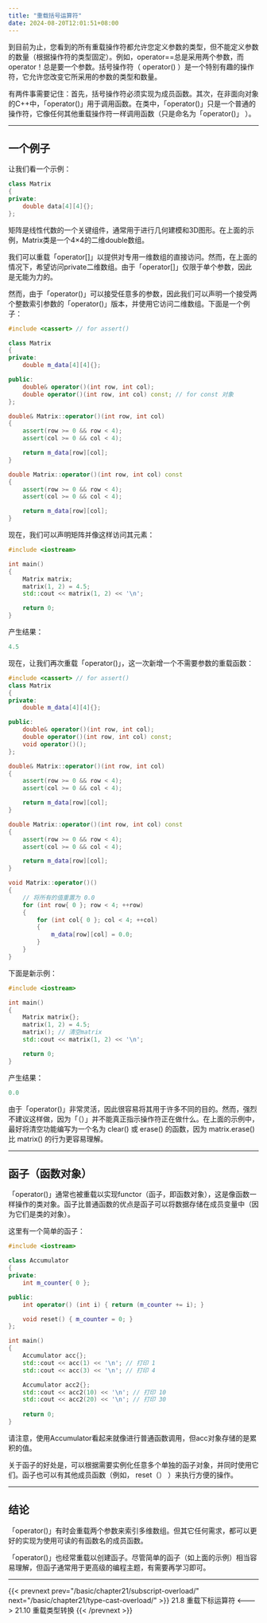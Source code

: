 ```yaml
---
title: "重载括号运算符"
date: 2024-08-20T12:01:51+08:00
---
```


到目前为止，您看到的所有重载操作符都允许您定义参数的类型，但不能定义参数的数量（根据操作符的类型固定）。例如，operator==总是采用两个参数，而operator！总是要一个参数。括号操作符（ operator() ）是一个特别有趣的操作符，它允许您改变它所采用的参数的类型和数量。

有两件事需要记住：首先，括号操作符必须实现为成员函数。其次，在非面向对象的C++中，「operator()」用于调用函数。在类中，「operator()」只是一个普通的操作符，它像任何其他重载操作符一样调用函数（只是命名为「operator()」 ）。

***
## 一个例子

让我们看一个示例：

```C++
class Matrix
{
private:
    double data[4][4]{};
};
```

矩阵是线性代数的一个关键组件，通常用于进行几何建模和3D图形。在上面的示例，Matrix类是一个4×4的二维double数组。

我们可以重载「operator[]」以提供对专用一维数组的直接访问。然而，在上面的情况下，希望访问private二维数组。由于「operator[]」仅限于单个参数，因此是无能为力的。

然而，由于「operator()」可以接受任意多的参数，因此我们可以声明一个接受两个整数索引参数的「operator()」版本，并使用它访问二维数组。下面是一个例子：

```C++
#include <cassert> // for assert()

class Matrix
{
private:
    double m_data[4][4]{};

public:
    double& operator()(int row, int col);
    double operator()(int row, int col) const; // for const 对象
};

double& Matrix::operator()(int row, int col)
{
    assert(row >= 0 && row < 4);
    assert(col >= 0 && col < 4);

    return m_data[row][col];
}

double Matrix::operator()(int row, int col) const
{
    assert(row >= 0 && row < 4);
    assert(col >= 0 && col < 4);

    return m_data[row][col];
}
```

现在，我们可以声明矩阵并像这样访问其元素：

```C++
#include <iostream>

int main()
{
    Matrix matrix;
    matrix(1, 2) = 4.5;
    std::cout << matrix(1, 2) << '\n';

    return 0;
}
```

产生结果：

```C++
4.5
```

现在，让我们再次重载「operator()」，这一次新增一个不需要参数的重载函数：

```C++
#include <cassert> // for assert()
class Matrix
{
private:
    double m_data[4][4]{};

public:
    double& operator()(int row, int col);
    double operator()(int row, int col) const;
    void operator()();
};

double& Matrix::operator()(int row, int col)
{
    assert(row >= 0 && row < 4);
    assert(col >= 0 && col < 4);

    return m_data[row][col];
}

double Matrix::operator()(int row, int col) const
{
    assert(row >= 0 && row < 4);
    assert(col >= 0 && col < 4);

    return m_data[row][col];
}

void Matrix::operator()()
{
    // 将所有的值重置为 0.0
    for (int row{ 0 }; row < 4; ++row)
    {
        for (int col{ 0 }; col < 4; ++col)
        {
            m_data[row][col] = 0.0;
        }
    }
}
```

下面是新示例：

```C++
#include <iostream>

int main()
{
    Matrix matrix{};
    matrix(1, 2) = 4.5;
    matrix(); // 清空matrix
    std::cout << matrix(1, 2) << '\n';

    return 0;
}
```

产生结果：

```C++
0.0
```

由于「operator()」非常灵活，因此很容易将其用于许多不同的目的。然而，强烈不建议这样做，因为「（）」并不能真正指示操作符正在做什么。在上面的示例中，最好将清空功能编写为一个名为 clear() 或 erase() 的函数，因为 matrix.erase() 比 matrix() 的行为更容易理解。

***
## 函子（函数对象）

「operator()」通常也被重载以实现functor（函子，即函数对象），这是像函数一样操作的类对象。函子比普通函数的优点是函子可以将数据存储在成员变量中（因为它们是类的对象）。

这里有一个简单的函子：

```C++
#include <iostream>

class Accumulator
{
private:
    int m_counter{ 0 };

public:
    int operator() (int i) { return (m_counter += i); }

    void reset() { m_counter = 0; } 
};

int main()
{
    Accumulator acc{};
    std::cout << acc(1) << '\n'; // 打印 1
    std::cout << acc(3) << '\n'; // 打印 4

    Accumulator acc2{};
    std::cout << acc2(10) << '\n'; // 打印 10
    std::cout << acc2(20) << '\n'; // 打印 30
    
    return 0;
}
```

请注意，使用Accumulator看起来就像进行普通函数调用，但acc对象存储的是累积的值。

关于函子的好处是，可以根据需要实例化任意多个单独的函子对象，并同时使用它们。函子也可以有其他成员函数（例如， reset（） ）来执行方便的操作。

***
## 结论

「operator()」有时会重载两个参数来索引多维数组。但其它任何需求，都可以更好的实现为使用可读的有函数名的成员函数。

「operator()」也经常重载以创建函子。尽管简单的函子（如上面的示例）相当容易理解，但函子通常用于更高级的编程主题，有需要再学习即可。

***

{{< prevnext prev="/basic/chapter21/subscript-overload/" next="/basic/chapter21/type-cast-overload/" >}}
21.8 重载下标运算符
<--->
21.10 重载类型转换
{{< /prevnext >}}
